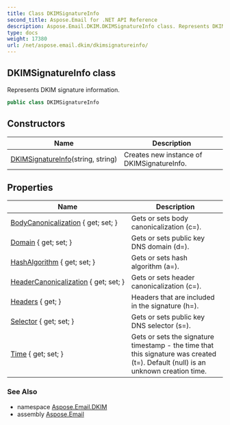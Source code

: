 ```yaml
---
title: Class DKIMSignatureInfo
second_title: Aspose.Email for .NET API Reference
description: Aspose.Email.DKIM.DKIMSignatureInfo class. Represents DKIM signature information
type: docs
weight: 17380
url: /net/aspose.email.dkim/dkimsignatureinfo/
---
```

## DKIMSignatureInfo class

Represents DKIM signature information.

```csharp
public class DKIMSignatureInfo
```

## Constructors

| Name | Description |
| --- | --- |
| [DKIMSignatureInfo](dkimsignatureinfo/)(string, string) | Creates new instance of DKIMSignatureInfo. |

## Properties

| Name | Description |
| --- | --- |
| [BodyCanonicalization](../../aspose.email.dkim/dkimsignatureinfo/bodycanonicalization/) { get; set; } | Gets or sets body canonicalization (c=). |
| [Domain](../../aspose.email.dkim/dkimsignatureinfo/domain/) { get; set; } | Gets or sets public key DNS domain (d=). |
| [HashAlgorithm](../../aspose.email.dkim/dkimsignatureinfo/hashalgorithm/) { get; set; } | Gets or sets hash algorithm (a=). |
| [HeaderCanonicalization](../../aspose.email.dkim/dkimsignatureinfo/headercanonicalization/) { get; set; } | Gets or sets header canonicalization (c=). |
| [Headers](../../aspose.email.dkim/dkimsignatureinfo/headers/) { get; } | Headers that are included in the signature (h=). |
| [Selector](../../aspose.email.dkim/dkimsignatureinfo/selector/) { get; set; } | Gets or sets public key DNS selector (s=). |
| [Time](../../aspose.email.dkim/dkimsignatureinfo/time/) { get; set; } | Gets or sets the signature timestamp - the time that this signature was created (t=). Default (null) is an unknown creation time. |

### See Also

* namespace [Aspose.Email.DKIM](../../aspose.email.dkim/)
* assembly [Aspose.Email](../../)


